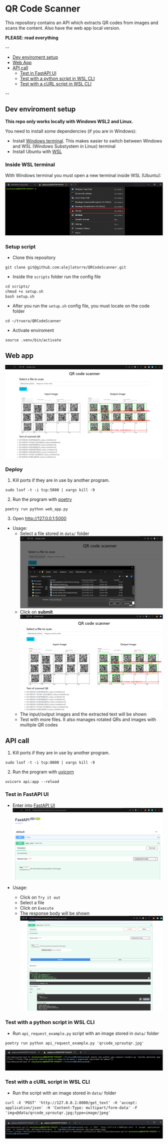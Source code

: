 <h1 aling="center"> QR Code Scanner </h1>

This repository contains an API which extracts QR codes from images and scans the content. Also have the web app local version.

**PLEASE: read everything**

--

- [Dev enviroment setup](#dev-enviroment-setup)
- [Web App](#web-app)
- [API call](#api-call)
  - [Test in FastAPI UI](#test-in-fastapi-ui)
  - [Test with a python script in WSL CLI](#test-with-a-python-script-in-wsl-cli)
  - [Test with a cURL script in WSL CLI](#test-with-a-curl-script-in-wsl-cli)

--

## Dev enviroment setup

**This repo only works locally with Windows WSL2 and Linux.**

You need to install some dependencies (if you are in Windows):

- Install [Windows terminal](https://apps.microsoft.com/store/detail/windows-terminal/9N0DX20HK701). This makes easier to switch between Windows and WSL (Windows Substystem in Linux) terminal
- Install Ubuntu with [WSL](https://learn.microsoft.com/en-us/windows/wsl/install)

### Inside WSL terminal

With Windows terminal you must open a new terminal inside WSL (Ubuntu):

![image](./.github/assets/windows_terminal.png)

### Setup script

- Clone this repository

```
git clone git@github.com:alejlatorre/QRCodeScanner.git
```

- Inside the `scripts` folder run the config file

```
cd scripts/
chmod +x setup.sh
bash setup.sh
```

- After you run the `setup.sh` config file, you must locate on the code folder

```
cd ~/truora/QRCodeScanner
```

- Activate enviroment

```
source .venv/bin/activate
```

## Web app

![QRCodeScanner-web](./.github/assets/web_app.png)

### Deploy

1. Kill ports if they are in use by another program.

```
sudo lsof -t -i tcp:5000 | xargs kill -9
```

2. Run the program with [poetry](https://python-poetry.org)

```
poetry run python web_app.py
```

3. Open http://127.0.0.1:5000

- Usage:
  - Select a file stored in `data/` folder
    ![web_app_file_selection](./.github/assets/web_app_file_selection.png)
  - Click on **submit**
    ![web_app_submit](./.github/assets/web_app_submit.png)
  - The input/output images and the extracted text will be shown
  - Test with more files. It also manages rotated QRs and images with multiple QR codes

## API call

1. Kill ports if they are in use by another program.

```
sudo lsof -t -i tcp:8000 | xargs kill -9
```

2. Run the program with [uvicorn](https://www.uvicorn.org)

```
uvicorn api:app --reload
```

### Test in FastAPI UI

- Enter into [FastAPI UI](http://127.0.0.1:8000/docs#/default/extract_text_get_text_post)
  ![api_call](./.github/assets/api_call.png)

- Usage:
  - Click on `Try it out`
  - Select a file
  - Click on `Execute`
  - The response body will be shown
    ![api_call_gui_example](./.github/assets/api_call_gui_example.png)

### Test with a python script in WSL CLI

- Run `api_request_example.py` script with an image stored in `data/` folder

```
poetry run python api_request_example.py 'qrcode_sproutqr.jpg'
```

![api_call_gui_example](./.github/assets/api_call_cli_py_example.png)

### Test with a cURL script in WSL CLI

- Run the script with an image stored in `data/` folder

```
curl -X 'POST' 'http://127.0.0.1:8000/get_text' -H 'accept: application/json' -H 'Content-Type: multipart/form-data' -F 'img=@data/qrcode_sproutqr.jpg;type=image/jpeg'
```

![api_call_gui_example](./.github/assets/api_call_cli_curl_example.png)
